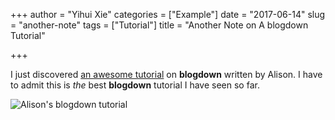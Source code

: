+++
author = "Yihui Xie"
categories = ["Example"]
date = "2017-06-14"
slug = "another-note"
tags = ["Tutorial"]
title = "Another Note on A blogdown Tutorial"

+++

I just discovered [an awesome tutorial](https://apreshill.rbind.io/post/up-and-running-with-blogdown/) on **blogdown** written by Alison. I have to admit this is _the_ best **blogdown** tutorial I have seen so far.

![Alison's blogdown tutorial](https://alison.rbind.io/post/2017-06-12-up-and-running-with-blogdown/blogdown-signpost-1.png)
